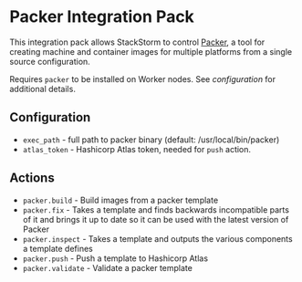 # Packer Integration Pack

This integration pack allows StackStorm to control [Packer](http://packer.io),
a tool for creating machine and container images for multiple platforms
from a single source configuration.

Requires `packer` to be installed on Worker nodes. See _configuration_ for
additional details.

## Configuration

* `exec_path` - full path to packer binary (default: /usr/local/bin/packer)
* `atlas_token` - Hashicorp Atlas token, needed for `push` action.

## Actions
* `packer.build`    - Build images from a packer template
* `packer.fix`      - Takes a template and finds backwards
                      incompatible parts of it and brings it
                      up to date so it can be used with the
                      latest version of Packer
* `packer.inspect`  - Takes a template and outputs the
                      various components a template defines
* `packer.push`     - Push a template to Hashicorp Atlas
* `packer.validate` - Validate a packer template
